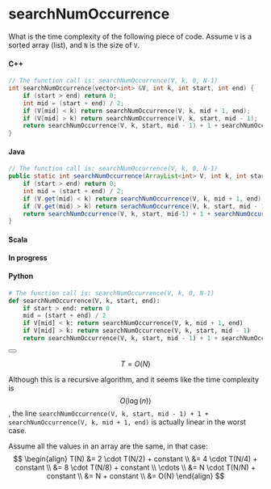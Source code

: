 # searchNumOccurrence

What is the time complexity of the following piece of code. Assume `V` is a sorted array (list), and `N` is the size of `V`.

#### C++

```C++
// The function call is: searchNumOccurrence(V, k, 0, N-1)
int searchNumOccurrence(vector<int> &V, int k, int start, int end) {
	if (start > end) return 0;
    int mid = (start + end) / 2;
    if (V[mid] < k) return searchNumOccurrence(V, k, mid + 1, end);
    if (V[mid] > k) return searchNumOccurrence(V, k, start, mid - 1);
    return searchNumOccurrence(V, k, start, mid - 1) + 1 + searchNumOccurrence(V, k, mid + 1, end);
}
```

#### Java

```Java
// The function call is: searchNumOccurrence(V, k, 0, N-1)
public static int searchNumOccurrence(ArrayList<int> V, int k, int start, int end) {
	if (start > end) return 0;
    int mid = (start + end) / 2;
    if (V.get(mid) < k) return searchNumOccurrence(V, k, mid + 1, end);
    if (V.get(mid) > k) return serachNumOccurrence(V, k, start, mid - 1);
    return searchNumOccurrence(V, k, start, mid-1) + 1 + searchNumOccurrence(V, k, mid+1, end);
}
```

#### Scala

**In progress**

#### Python

```Python
# The function call is: searchNumOccurrence(V, k, 0, N-1)
def searchNumOccurrence(V, k, start, end):
	if start > end: return 0
    mid = (start + end) / 2
    if V[mid] < k: return searchNumOccurrence(V, k, mid + 1, end)
    if V[mid] > k: return searchNumOccurrence(V, k, start, mid - 1)
    return searchNumOccurrence(V, k, start, mid - 1) + 1 + searchNumOccurrence(V, k, mid + 1, end)
```

<button class="section" target="solution" show="Show solution" hide="Hide solution"></button>

<!--sec data-title="Solution" data-id="solution" data-show=false ces-->
$$T = O(N)$$

Although this is a recursive algorithm, and it seems like the time complexity is $$O(\log(n))$$, the line `searchNumOccurrence(V, k, start, mid - 1) + 1 + searchNumOccurrence(V, k, mid + 1, end)` is actually linear in the worst case.

Assume all the values in an array are the same, in that case:
$$
\begin{align}
T(N) &= 2 \cdot T(N/2) + constant \\
&= 4 \cdot T(N/4) + constant \\
&= 8 \cdot T(N/8) + constant \\
\cdots \\
&= N \cdot T(N/N) + constant \\
&= N + constant \\
&= O(N)
\end{align}
$$
<!--endsec-->

